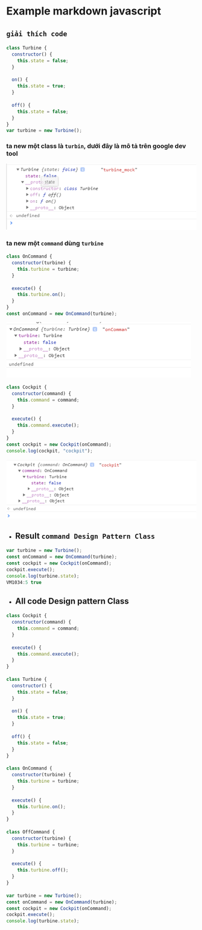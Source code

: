 # Example markdown javascript

## `giải thích code`

```javascript
class Turbine {
  constructor() {
    this.state = false;
  }

  on() {
    this.state = true;
  }

  off() {
    this.state = false;
  }
}
var turbine = new Turbine();
```

### ta new một class là `turbin`, dưới đây là mô tả trên google dev tool

![ScreenShot](../../image/turbine_class.png)

### ta new một `command` dùng `turbine`

```javascript
class OnCommand {
  constructor(turbine) {
    this.turbine = turbine;
  }

  execute() {
    this.turbine.on();
  }
}
const onCommand = new OnCommand(turbine);
```

![ScreenShot](../../image/new_command.png)

```javascript
class Cockpit {
  constructor(command) {
    this.command = command;
  }

  execute() {
    this.command.execute();
  }
}
const cockpit = new Cockpit(onCommand);
console.log(cockpit, "cockpit");
```

![ScreenShot](../../image/cockpit_class.png)

- ## Result `command Design Pattern Class`
 ``` javascript
var turbine = new Turbine();
const onCommand = new OnCommand(turbine);
const cockpit = new Cockpit(onCommand);
cockpit.execute();
console.log(turbine.state);
VM1034:5 true
 ```

- ## All code Design pattern Class

```javascript
class Cockpit {
  constructor(command) {
    this.command = command;
  }

  execute() {
    this.command.execute();
  }
}

class Turbine {
  constructor() {
    this.state = false;
  }

  on() {
    this.state = true;
  }

  off() {
    this.state = false;
  }
}

class OnCommand {
  constructor(turbine) {
    this.turbine = turbine;
  }

  execute() {
    this.turbine.on();
  }
}

class OffCommand {
  constructor(turbine) {
    this.turbine = turbine;
  }

  execute() {
    this.turbine.off();
  }
}

var turbine = new Turbine();
const onCommand = new OnCommand(turbine);
const cockpit = new Cockpit(onCommand);
cockpit.execute();
console.log(turbine.state);
```
